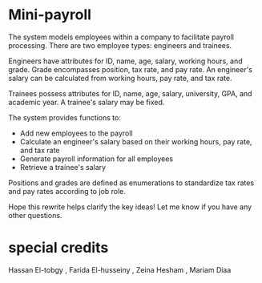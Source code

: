 # Mini-payroll
The system models employees within a company to facilitate payroll processing. There are two employee types: engineers and trainees.   

Engineers have attributes for ID, name, age, salary, working hours, and grade.  Grade encompasses position, tax rate, and pay rate. An engineer's salary can be calculated from working hours, pay rate, and tax rate.    

Trainees possess attributes for  ID, name, age, salary, university, GPA, and academic year. A trainee's salary may be fixed.

The system provides functions to:   
  
- Add new employees to the payroll  
- Calculate an engineer's salary based on their working hours, pay rate, and tax rate  
- Generate payroll information for all employees       
- Retrieve a trainee's salary     

Positions and grades are defined as enumerations to standardize tax rates and pay rates according to job role.

Hope this rewrite helps clarify the key ideas! Let me know if you have any other questions.
# special credits
Hassan El-tobgy , Farida El-husseiny , Zeina Hesham , Mariam Diaa
